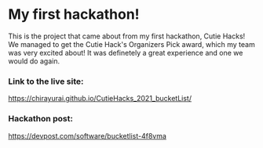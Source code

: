 # My first hackathon!
This is the project that came about from my first hackathon, Cutie Hacks! We managed to get the Cutie Hack's Organizers Pick award, which my team was very excited 
about! It was definetely a great experience and one we would do again.

### Link to the live site:
https://chirayurai.github.io/CutieHacks_2021_bucketList/

### Hackathon post:
https://devpost.com/software/bucketlist-4f8vma
